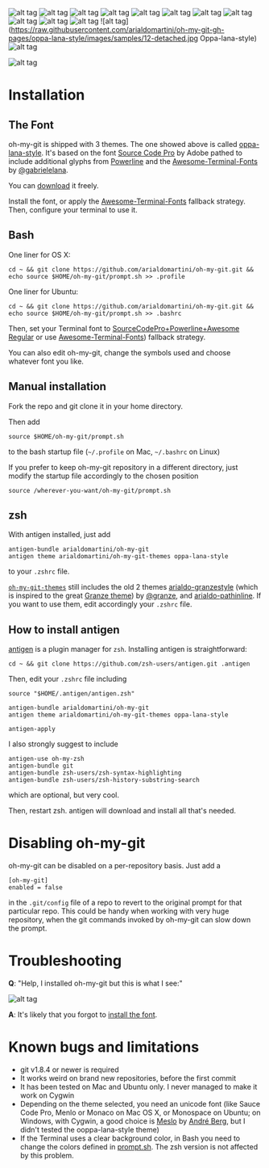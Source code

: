 ![alt tag](https://raw.githubusercontent.com/arialdomartini/oh-my-git-gh-pages/oppa-lana-style/images/samples/01-ordinary-prompt.jpg)
![alt tag](https://raw.githubusercontent.com/arialdomartini/oh-my-git-gh-pages/oppa-lana-style/images/samples/02-bang.jpg)
![alt tag](https://raw.githubusercontent.com/arialdomartini/oh-my-git-gh-pages/oppa-lana-style/images/samples/03-useful-information.jpg)
![alt tag](https://raw.githubusercontent.com/arialdomartini/oh-my-git-gh-pages/oppa-lana-style/images/samples/04-untracked-files.jpg)
![alt tag](https://raw.githubusercontent.com/arialdomartini/oh-my-git-gh-pages/oppa-lana-style/images/samples/06-rm-commit.jpg)
![alt tag](https://raw.githubusercontent.com/arialdomartini/oh-my-git-gh-pages/oppa-lana-style/images/samples/06-tris-colors.jpg)
![alt tag](https://raw.githubusercontent.com/arialdomartini/oh-my-git-gh-pages/oppa-lana-style/images/samples/07-tracking-branches.jpg)
![alt tag](https://raw.githubusercontent.com/arialdomartini/oh-my-git-gh-pages/oppa-lana-style/images/samples/08-push-rebase-and-remote-branch-names.jpg)
![alt tag](https://raw.githubusercontent.com/arialdomartini/oh-my-git-gh-pages/oppa-lana-style/images/samples/09-you-can-push.jpg)
![alt tag](https://raw.githubusercontent.com/arialdomartini/oh-my-git-gh-pages/oppa-lana-style/images/samples/10-you-are-behind-fast-forward.jpg)
![alt tag](https://raw.githubusercontent.com/arialdomartini/oh-my-git-gh-pages/oppa-lana-style/images/samples/11-diverged.jpg)
![alt tag](https://raw.githubusercontent.com/arialdomartini/oh-my-git-gh-pages/oppa-lana-style/images/samples/12-detached.jpg	Oppa-lana-style)
![alt tag](https://raw.githubusercontent.com/arialdomartini/oh-my-git-gh-pages/oppa-lana-style/images/samples/13-stash-and-tag.jpg)


![alt tag](https://raw.github.com/arialdomartini/oh-my-git-gh-pages/gh-pages/images/shut-up.gif)


# Installation
## <a name="install-the-font"></a>The Font

oh-my-git is shipped with 3 themes. The one showed above is called [oppa-lana-style](https://github.com/arialdomartini/oh-my-git-themes/blob/oppa-lana-style/oppa-lana-style.zsh-theme). It's based on the font [Source Code Pro](https://github.com/adobe/Source-Code-Pro) by Adobe pathed to include additional glyphs from [Powerline](https://github.com/powerline/powerline) and the [Awesome-Terminal-Fonts](https://github.com/gabrielelana/awesome-terminal-fonts) by [@gabrielelana](https://github.com/gabrielelana).

You can [download](https://github.com/gabrielelana/awesome-terminal-fonts/blob/patching-strategy/fonts/Sauce%20Code%20Powerline%20Regular.otf) it freely.

Install the font, or apply the [Awesome-Terminal-Fonts](https://github.com/gabrielelana/awesome-terminal-fonts) fallback strategy.
Then, configure your terminal to use it.

## Bash

One liner for OS X:

    cd ~ && git clone https://github.com/arialdomartini/oh-my-git.git && echo source $HOME/oh-my-git/prompt.sh >> .profile

One liner for Ubuntu:

    cd ~ && git clone https://github.com/arialdomartini/oh-my-git.git && echo source $HOME/oh-my-git/prompt.sh >> .bashrc

Then, set your Terminal font to [SourceCodePro+Powerline+Awesome Regular](https://github.com/gabrielelana/awesome-terminal-fonts/blob/patching-strategy/fonts/Sauce%20Code%20Powerline%20Regular.otf) or use [Awesome-Terminal-Fonts]((https://github.com/gabrielelana/awesome-terminal-fonts))) fallback strategy.

You can also edit oh-my-git, change the symbols used and choose whatever font you like.

## Manual installation

Fork the repo and git clone it in your home directory.

Then add

    source $HOME/oh-my-git/prompt.sh

to the bash startup file (`~/.profile` on Mac, `~/.bashrc` on Linux)

If you prefer to keep oh-my-git repository in a different directory, just modify the startup file accordingly to the chosen position

    source /wherever-you-want/oh-my-git/prompt.sh

## zsh

With antigen installed, just add

    antigen-bundle arialdomartini/oh-my-git
    antigen theme arialdomartini/oh-my-git-themes oppa-lana-style

to your `.zshrc` file.

[`oh-my-git-themes`](https://github.com/arialdomartini/oh-my-git-themes) still includes the old 2 themes [arialdo-granzestyle](https://github.com/arialdomartini/oh-my-git-themes/blob/master/arialdo-granzestyle.zsh-theme)  (which is inspired to the great [Granze theme](https://github.com/Granze/G-zsh-theme-2)) by [@granze](https://github.com/granze), and [arialdo-pathinline](https://github.com/arialdomartini/oh-my-git-themes/blob/master/arialdo-pathinline.zsh-theme). If you want to use them, edit accordingly your ```.zshrc``` file.

## How to install antigen

[antigen](https://github.com/zsh-users/antigen) is a plugin manager for `zsh`.
Installing antigen is straightforward:

    cd ~ && git clone https://github.com/zsh-users/antigen.git .antigen 

Then, edit your `.zshrc` file including

    source "$HOME/.antigen/antigen.zsh"

    antigen-bundle arialdomartini/oh-my-git
    antigen theme arialdomartini/oh-my-git-themes oppa-lana-style

    antigen-apply

I also strongly suggest to include

    antigen-use oh-my-zsh
    antigen-bundle git
    antigen-bundle zsh-users/zsh-syntax-highlighting
    antigen-bundle zsh-users/zsh-history-substring-search

which are optional, but very cool.

Then, restart zsh. 
antigen will download and install all that's needed.

# Disabling oh-my-git
oh-my-git can be disabled on a per-repository basis. Just add a

    [oh-my-git]
    enabled = false

in the `.git/config` file of a repo to revert to the original prompt for that particular repo. This could be handy when working with very huge repository, when the git commands invoked by oh-my-git can slow down the prompt.

# Troubleshooting

**Q**: "Help, I installed oh-my-git but this is what I see:"

![alt tag](https://raw.githubusercontent.com/arialdomartini/oh-my-git-gh-pages/oppa-lana-style/images/samples/bad-font.png)

**A**: It's likely that you forgot to [install the font](#install-the-font).

# Known bugs and limitations

* git v1.8.4 or newer is required
* It works weird on brand new repositories, before the first commit
* It has been tested on Mac and Ubuntu only. I never managed to make it work on Cygwin
* Depending on the theme selected, you need an unicode font (like Sauce Code Pro, Menlo or Monaco on Mac OS X, or Monospace on Ubuntu; on Windows, with Cygwin, a good choice is [Meslo](https://github.com/andreberg/Meslo-Font) by [André Berg](https://github.com/andreberg), but I didn't tested the ooppa-lana-style theme)
* If the Terminal uses a clear background color, in Bash you need to change the colors defined in [prompt.sh](https://github.com/arialdomartini/oh-my-git/blob/oppa-lana-style/prompt.sh). The zsh version is not affected by this problem.
